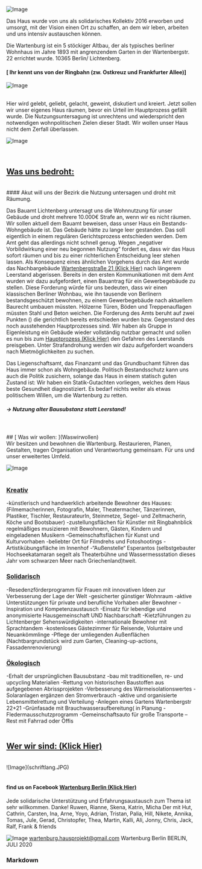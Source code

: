 
![Image](burglogo.jpg)




Das Haus wurde von uns als solidarisches Kollektiv 2016 erworben und umsorgt, mit der Vision einen Ort zu schaffen, 
an dem wir leben, arbeiten und uns intensiv austauschen können.

Die Wartenburg ist ein 5 stöckiger Altbau, der als typisches berliner Wohnhaus im Jahre 1893 
mit angrenzendem Garten in der Wartenbergstr. 22 errichtet wurde.
10365 Berlin/ Lichtenberg.
#### [                                          Ihr kennt uns von der Ringbahn (zw. Ostkreuz und Frankfurter Allee)]
![Image](burgpannorama.JPG)

<br />
Hier wird gelebt, geliebt,
gelacht, geweint, diskutiert und kreiert.
Jetzt sollen wir unser eigenes Haus räumen, bevor ein Urteil im Hauptprozess gefällt wurde. 
Die Nutzungsuntersagung ist unrechtens und wiederspricht den notwendigen wohnpolitischen Zielen dieser Stadt. 
Wir wollen unser Haus nicht dem Zerfall überlassen.

![Image](3erFasadegrau.PNG.png)




<br />

##  [                                          Was uns bedroht:](Wasunsbedroht)
<br />
#### Akut will uns der Bezirk die Nutzung untersagen und droht mit Räumung.
<br />

Das Bauamt Lichtenberg untersagt uns die Wohnnutzung für unser Gebäude und droht mehrere 10.000€ Strafe an, wenn wir es nicht räumen. Wir sollen aktuell dem Bauamt beweisen, dass unser Haus ein Bestands-Wohngebäude ist. Das Gebäude hätte zu lange leer gestanden. Das soll eigentlich in einem regulären Gerichtsprozess entschieden werden. Dem Amt geht das allerdings nicht schnell genug. Wegen „negativer Vorbildwirkung einer neu begonnen Nutzung“ fordert es, dass wir das Haus sofort räumen und bis zu einer richterlichen Entscheidung leer stehen lassen. Als Konsequenz eines ähnlichen Vorgehens durch das Amt wurde das Nachbargebäude [Wartenbergstraße 21 (Klick Hier)](Wartenbergstr21) nach längerem Leerstand abgerissen.
Bereits in den ersten Kommunikationen mit dem Amt wurden wir dazu aufgefordert, einen Bauantrag für ein Gewerbegebäude zu stellen. Diese Forderung würde für uns bedeuten, dass wir einen klassischen Berliner Wohnbau, wie ihn tausende von Berlinern bestandsgeschützt bewohnen, zu einem Gewerbegebäude nach aktuellem Baurecht umbauen müssten. Hölzerne Türen, Böden und Treppenauflagen müssten Stahl und Beton weichen. 
Die Forderung des Amts beruht auf zwei Punkten () die gerichtlich bereits entschieden wurden bzw. Gegenstand des noch ausstehenden Hauptprozesses sind. Wir haben als Gruppe in Eigenleistung ein Gebäude wieder vollständig nutzbar gemacht und sollen es nun bis zum [Hauptprozess (Klick Hier)](Hauptprozess) den Gefahren des Leerstands preisgeben. Unter Strafandrohung werden wir dazu aufgefordert woanders nach Mietmöglichkeiten zu suchen. 

Das Liegenschaftsamt, das Finanzamt und das
Grundbuchamt führen das Haus immer schon als
Wohngebäude.
Politisch
Bestandsschutz kann uns auch die Politik zusichern,
solange das Haus in einem statisch guten Zustand ist:
Wir haben ein Statik-Gutachten vorliegen,
welches dem Haus beste Gesundheit diagnostiziert.
Es bedarf nichts weiter als etwas politischem
Willen, um die Wartenburg zu retten.
 
 
##### -> Nutzung alter Bausubstanz statt Leerstand!


<br />
<br />
##  [                                         Was wir wollen: ](Waswirwollen)
<br />
Wir besitzen und bewohnen die Wartenburg. Restaurieren, Planen, Gestalten, tragen Organisation und Verantwortung gemeinsam. Für uns und unser erweitertes Umfeld.

![Image](Philosophie.jpg.jpg)
<br /><br />
### [Kreativ](Kreativ)

-künstlerisch und handwerklich arbeitende Bewohner des Hauses: 
 (Filmemacherinnen, Fotografin, Maler, Theatermacher, Tänzerinnen, Plastiker, Tischler, RestaurateurIn, Steinmetze, Segel- und Zeltmacherin, Köche und Bootsbauer)
-zustellungsflächen für Künstler mit Ringbahnblick
 regelmäßiges musizieren mit Bewohnern, Gästen, Kindern und eingeladenen Musikern
-Gemeinschaftsflächen für Kunst und Kulturvorhaben
-beliebter Ort für Filmdrehs und Fotoshootings
-Artistikübungsfläche im Innenhof
-“Außenstelle“ Esperantos (selbstgebauter Hochseekatamaran segelt als Theaterbühne und Wassermessstation dieses Jahr vom schwarzen Meer nach Griechenland)tweit.


### [Solidarisch](Solidarisch)

-Resedenzförderprogramm für Frauen mit innovativen Ideen zur Verbesserung der Lage der Welt
-gesicherter günstiger Wohnraum
-aktive Unterstützungen für private und berufliche Vorhaben aller Bewohner
-Inspiration und Kompetenzaustausch
-Einsatz für lebendige und anonymisierte Hausgemeinschaft UND Nachbarschaft
-Kietzführungen zu Lichtenberger Sehenswürdigkeiten
-internationale Bewohner mit Sprachtandem
-kostenloses Gästezimmer für Reisende, Voluntaire und Neuankömmlinge
-Pflege der umliegenden Außenflächen 
 (Nachtbargrundstück wird zum Garten, Cleaning-up-actions, Fassadenrenovierung)

###  [Ökologisch](oekologisch)

-Erhalt der ursprünglichen Bausubstanz
-bau mit traditionellen, re- und upcycling Materialien
-Rettung von historischen Baustoffen aus aufgegebenen Abrissprojekten
-Verbesserung des Wärmeisolationswertes 
-Solaranlagen ergänzen den Stromverbrauch
-aktive und organisierte Lebensmittelrettung und Verteilung
-Anlegen eines Gartens Wartenbergstr 22+21
-Grünfasade mit Brauchwasseraufbereitung( in Planung
-Fledermausschutzprogramm
-Gemeinschaftsauto für große Transporte – Rest mit Fahrrad oder Öffis
<br />
<br />

##  [                                                                                       Wer wir sind: (Klick Hier) ](Werwirsind)
 
 
 
<br />
![Image](schriftlang.JPG)
<br />

<br />
 


 
####                      find us on Facebook [Wartenburg Berlin   (Klick Hier)](https://www.facebook.com/wartenburgberlinbleibt/)

Jede solidarische Unterstützung und
Erfahrungsaustausch zum Thema ist sehr
willkommen.
Danke! Ruwen, Rianne, Skena, Katrin, Micha
Der mit Hut, Cathrin, Carsten, Ina, Arne,
Yoyo, Adrian, Tristan, Palia, Hill, Nikete, Annika, Tomas, Jule, Gerad, Christopfer,
Thea, Martin, Kalli, Ali, Jonny, Chris, Jack, Ralf, Frank & friends

![Image](abrissnutzung.JPG)
wartenburg.hausprojekt@gmail.com
Wartenburg Berlin
BERLIN, JULI 2020



### Markdown
